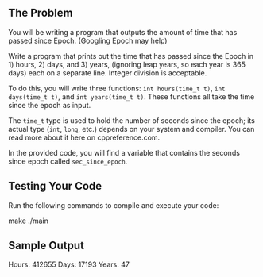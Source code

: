 ## The Problem

You will be writing a program that outputs the amount of time that has passed since Epoch. (Googling Epoch may help)

Write a program that prints out the time that has passed since the Epoch in 1) hours, 2) days, and 3) years, (ignoring leap years, so each year is 365 days) each on a separate line. Integer division is acceptable.

To do this, you will write three functions: `int hours(time_t t)`, `int days(time_t t)`, and `int years(time_t t)`. These functions all take the time since the epoch as input.

The `time_t` type is used to hold the number of seconds since the epoch; its actual type (`int`, `long`, etc.) depends on your system and compiler. You can read more about it here on cppreference.com.

In the provided code, you will find a variable that contains the seconds since epoch called `sec_since_epoch`.


## Testing Your Code
Run the following commands to compile and execute your code:

make
./main

## Sample Output
Hours: 412655
Days: 17193
Years: 47